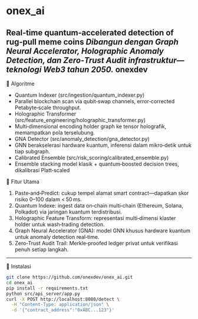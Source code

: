 # onex_ai
Real‑time quantum‑accelerated detection of rug‑pull meme coins
_Dibangun dengan Graph Neural Accelerator, Holographic Anomaly Detection, dan Zero‑Trust Audit infrastruktur—teknologi Web3 tahun 2050._
onexdev
---
🧬 Algoritme 
- Quantum Indexer (src/ingestion/quantum_indexer.py)
- Parallel blockchain scan via qubit‑swap channels, error‑corrected Petabyte‑scale throughput.
- Holographic Transformer (src/feature_engineering/holographic_transformer.py)
- Multi‑dimensional encoding holder graph ke tensor holografik, memampatkan pola terselubung.
- GNA Detector (src/anomaly_detection/gna_detector.py)
- GNN berakselerasi hardware kuantum, inferensi dalam mikro‑detik untuk tiap subgraph.
- Calibrated Ensemble (src/risk_scoring/calibrated_ensemble.py)
- Ensemble stacking model klasik + quantum‑boosted decision trees, dikalibrasi Platt‐scaled

🚀 Fitur Utama

1. Paste‑and‑Predict: cukup tempel alamat smart contract—dapatkan skor risiko 0–100 dalam < 50 ms.  
2. Quantum Indexe: ingest data on‑chain multi‑chain (Ethereum, Solana, Polkadot) via jaringan kuantum terdistribusi.  
3. Holographic Feature Transform: representasi multi‑dimensi klaster holder untuk wash‑trading detection.  
4. Graph Neural Accelerator (GNA): model GNN khusus hardware kuantum untuk anomaly detection real‑time.  
5. Zero‑Trust Audit Trail: Merkle‑proofed ledger privat untuk verifikasi penuh setiap langkah.

---

🔧 Instalasi

```bash
git clone https://github.com/onexdev/onex_ai.git
cd onex_ai
pip install -r requirements.txt
python src/api_server/app.py
curl -X POST http://localhost:8080/detect \
  -H "Content-Type: application/json" \
  -d '{"contract_address":"0xABC...123"}'

